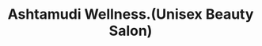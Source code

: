 ---
title: "Ashtamudi Wellness.(Unisex Beauty Salon)"
url: /kollam/ashtamudi-wellness-unisex-beauty-salon/
shop: Kosmetik
---